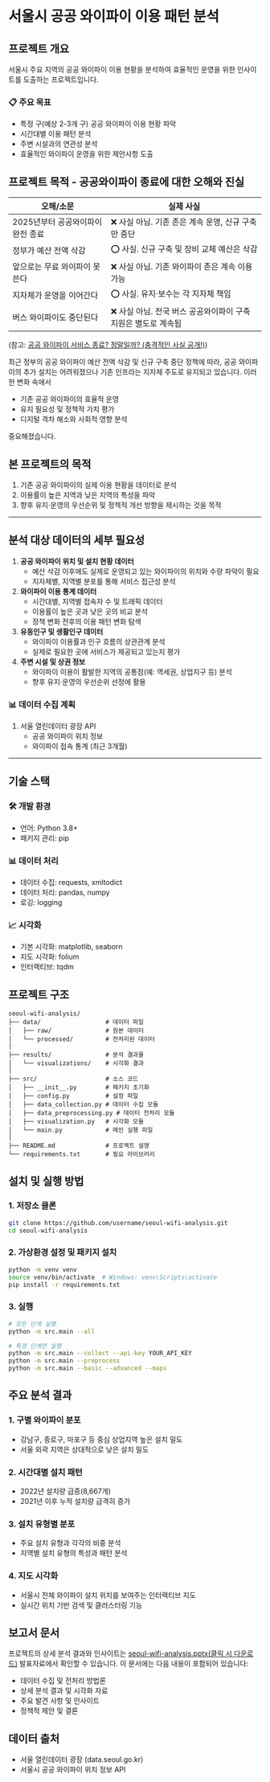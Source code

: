# **서울시 공공 와이파이 이용 패턴 분석**

## **프로젝트 개요**

서울시 주요 지역의 공공 와이파이 이용 현황을 분석하여 효율적인 운영을 위한 인사이트를 도출하는 프로젝트입니다.

### **📋 주요 목표**

- 특정 구(예상 2-3개 구) 공공 와이파이 이용 현황 파악
- 시간대별 이용 패턴 분석
- 주변 시설과의 연관성 분석
- 효율적인 와이파이 운영을 위한 제안사항 도출

## **프로젝트 목적 - 공공와이파이 종료에 대한 오해와 진실**

| **오해/소문**                     | **실제 사실**                                                  |
| --------------------------------- | -------------------------------------------------------------- |
| 2025년부터 공공와이파이 완전 종료 | ❌ 사실 아님. 기존 존은 계속 운영, 신규 구축만 중단            |
| 정부가 예산 전액 삭감             | ⭕ 사실. 신규 구축 및 장비 교체 예산은 삭감                    |
| 앞으로는 무료 와이파이 못 쓴다    | ❌ 사실 아님. 기존 와이파이 존은 계속 이용 가능                |
| 지자체가 운영을 이어간다          | ⭕ 사실. 유지·보수는 각 지자체 책임                            |
| 버스 와이파이도 중단된다          | ❌ 사실 아님. 전국 버스 공공와이파이 구축 지원은 별도로 계속됨 |

(참고: [공공 와이파이 서비스 종료? 정말일까? (충격적인 사실 공개!)](https://issue-laboratory.com/entry/%EA%B3%B5%EA%B3%B5-%EC%99%80%EC%9D%B4%ED%8C%8C%EC%9D%B4-%EC%84%9C%EB%B9%84%EC%8A%A4-%EC%A2%85%EB%A3%8C-%EC%A0%95%EB%A7%90%EC%9D%BC%EA%B9%8C-%EC%B6%A9%EA%B2%A9%EC%A0%81%EC%9D%B8-%EC%82%AC%EC%8B%A4-%EA%B3%B5%EA%B0%9C))

최근 정부의 공공 와이파이 예산 전액 삭감 및 신규 구축 중단 정책에 따라, 공공 와이파이의 추가 설치는 어려워졌으나 기존 인프라는 지자체 주도로 유지되고 있습니다. 이러한 변화 속에서

- 기존 공공 와이파이의 효율적 운영
- 유지 필요성 및 정책적 가치 평가
- 디지털 격차 해소와 사회적 영향 분석

중요해졌습니다.

## 본 프로젝트의 목적

1. 기존 공공 와이파이의 실제 이용 현황을 데이터로 분석
2. 이용률이 높은 지역과 낮은 지역의 특성을 파악
3. 향후 유지·운영의 우선순위 및 정책적 개선 방향을 제시하는 것을 목적

---

## **분석 대상 데이터의 세부 필요성**

1. **공공 와이파이 위치 및 설치 현황 데이터**
   - 예산 삭감 이후에도 실제로 운영되고 있는 와이파이의 위치와 수량 파악이 필요
   - 지자체별, 지역별 분포를 통해 서비스 접근성 분석
2. **와이파이 이용 통계 데이터**
   - 시간대별, 지역별 접속자 수 및 트래픽 데이터
   - 이용률이 높은 곳과 낮은 곳의 비교 분석
   - 정책 변화 전후의 이용 패턴 변화 탐색
3. **유동인구 및 생활인구 데이터**
   - 와이파이 이용률과 인구 흐름의 상관관계 분석
   - 실제로 필요한 곳에 서비스가 제공되고 있는지 평가
4. **주변 시설 및 상권 정보**
   - 와이파이 이용이 활발한 지역의 공통점(예: 역세권, 상업지구 등) 분석
   - 향후 유지·운영의 우선순위 선정에 활용

### **📊 데이터 수집 계획**

1. 서울 열린데이터 광장 API
   - 공공 와이파이 위치 정보
   - 와이파이 접속 통계 (최근 3개월)

---

## **기술 스택**

### **🛠 개발 환경**

- 언어: Python 3.8+
- 패키지 관리: pip

### **📊 데이터 처리**

- 데이터 수집: requests, xmltodict
- 데이터 처리: pandas, numpy
- 로깅: logging

### **📈 시각화**

- 기본 시각화: matplotlib, seaborn
- 지도 시각화: folium
- 인터랙티브: tqdm

## **프로젝트 구조**

```
seoul-wifi-analysis/
├── data/                  # 데이터 파일
│   ├── raw/               # 원본 데이터
│   └── processed/         # 전처리된 데이터
|
├── results/               # 분석 결과물
│   └── visualizations/    # 시각화 결과
│
├── src/                   # 소스 코드
│   ├── __init__.py        # 패키지 초기화
│   ├── config.py          # 설정 파일
│   ├── data_collection.py # 데이터 수집 모듈
│   ├── data_preprocessing.py # 데이터 전처리 모듈
│   ├── visualization.py   # 시각화 모듈
│   └── main.py            # 메인 실행 파일
│
├── README.md              # 프로젝트 설명
└── requirements.txt       # 필요 라이브러리
```

## **설치 및 실행 방법**

### **1. 저장소 클론**

```bash
git clone https://github.com/username/seoul-wifi-analysis.git
cd seoul-wifi-analysis
```

### **2. 가상환경 설정 및 패키지 설치**

```bash
python -m venv venv
source venv/bin/activate  # Windows: venv\Scripts\activate
pip install -r requirements.txt
```

### **3. 실행**

```bash
# 모든 단계 실행
python -m src.main --all

# 특정 단계만 실행
python -m src.main --collect --api-key YOUR_API_KEY
python -m src.main --preprocess
python -m src.main --basic --advanced --maps
```

## **주요 분석 결과**

### **1. 구별 와이파이 분포**

- 강남구, 종로구, 마포구 등 중심 상업지역 높은 설치 밀도
- 서울 외곽 지역은 상대적으로 낮은 설치 밀도

### **2. 시간대별 설치 패턴**

- 2022년 설치량 급증(8,667개)
- 2021년 이후 누적 설치량 급격히 증가

### **3. 설치 유형별 분포**

- 주요 설치 유형과 각각의 비중 분석
- 지역별 설치 유형의 특성과 패턴 분석

### **4. 지도 시각화**

- 서울시 전체 와이파이 설치 위치를 보여주는 인터랙티브 지도
- 실시간 위치 기반 검색 및 클러스터링 기능

## **보고서 문서**

프로젝트의 상세 분석 결과와 인사이트는 [seoul-wifi-analysis.pptx(클릭 시 다운로드)](https://github.com/J-Draco/seoul-wifi-project/releases/download/v1.0.0/seoul-wifi-analysis.pptx) 발표자료에서 확인할 수 있습니다. 이 문서에는 다음 내용이 포함되어 있습니다:

- 데이터 수집 및 전처리 방법론
- 상세 분석 결과 및 시각화 자료
- 주요 발견 사항 및 인사이트
- 정책적 제안 및 결론

## **데이터 출처**

- 서울 열린데이터 광장 (data.seoul.go.kr)
- 서울시 공공 와이파이 위치 정보 API
